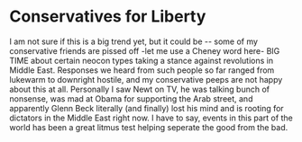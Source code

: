 # Conservatives for Liberty

I am not sure if this is a big trend yet, but it could be -- some of
my conservative friends are pissed off -let me use a Cheney word here-
BIG TIME about certain neocon types taking a stance against
revolutions in Middle East. Responses we heard from such people so far
ranged from lukewarm to downright hostile, and my conservative peeps
are not happy about this at all. Personally I saw Newt on TV, he was
talking bunch of nonsense, was mad at Obama for supporting the Arab
street, and apparently Glenn Beck literally (and finally) lost his
mind and is rooting for dictators in the Middle East right now. I have
to say, events in this part of the world has been a great litmus test
helping seperate the good from the bad.
